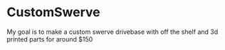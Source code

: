 # CustomSwerve
My goal is to make a custom swerve drivebase with off the shelf and 3d printed parts for around $150
